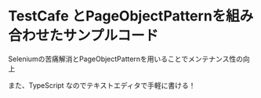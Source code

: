 # TestCafe とPageObjectPatternを組み合わせたサンプルコード

Seleniumの苦痛解消とPageObjectPatternを用いることでメンテナンス性の向上

また、TypeScript なのでテキストエディタで手軽に書ける！
